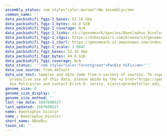 ```yaml
---
assembly_status: <em style="color:maroon">No assembly</em>
common_name: ''
data_pacbiohifi_fqgz-1_bases: 52.16 Gbp
data_pacbiohifi_fqgz-1_bytes: 44.8 GiB
data_pacbiohifi_fqgz-1_coverage: N/A
data_pacbiohifi_fqgz-1_links: s3://genomeark/species/Baeolophus_bicolor/bBaeBic1/genomic_data/pacbio_hifi/<br>
data_pacbiohifi_fqgz-1_s3gui: https://42basepairs.com/browse/s3/genomeark/species/Baeolophus_bicolor/bBaeBic1/genomic_data/pacbio_hifi/
data_pacbiohifi_fqgz-1_s3url: https://genomeark.s3.amazonaws.com/index.html?prefix=species/Baeolophus_bicolor/bBaeBic1/genomic_data/pacbio_hifi/
data_pacbiohifi_fqgz-1_scale: 1.0847
data_pacbiohifi_fqgz_bases: 52.16 Gbp
data_pacbiohifi_fqgz_bytes: 44.8 GiB
data_pacbiohifi_fqgz_coverage: N/A
data_status: '''<em style="color:forestgreen">PacBio HiFi</em>'''
data_use_source: from-default
data_use_text: Samples and data come from a variety of sources. To support fair and
  productive use of this data, please abide by the <a href="https://genome10k.soe.ucsc.edu/data-use-policies/">Data
  Use Policy</a> and contact Erich D. Jarvis, ejarvis@rockefeller.edu, with any questions.
genome_size: 0
genome_size_display: ''
genome_size_method: ''
last_raw_data: 1687608527
last_updated: 1687608527
name: Baeolophus bicolor
name_: Baeolophus_bicolor
short_name: bBaeBic
taxon_id: ''
---
```

